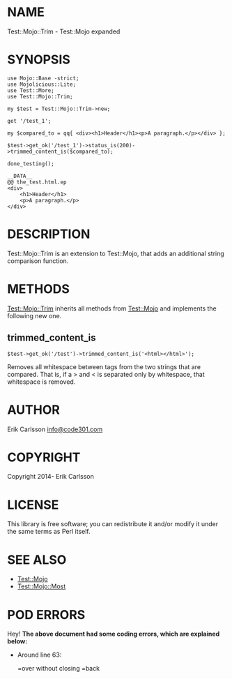 # NAME

Test::Mojo::Trim - Test::Mojo expanded

# SYNOPSIS

    use Mojo::Base -strict;
    use Mojolicious::Lite;
    use Test::More;
    use Test::Mojo::Trim;

    my $test = Test::Mojo::Trim->new;

    get '/test_1';

    my $compared_to = qq{ <div><h1>Header</h1><p>A paragraph.</p></div> };

    $test->get_ok('/test_1')->status_is(200)->trimmed_content_is($compared_to);
    
    done_testing();

    __DATA__
    @@ the_test.html.ep
    <div>
        <h1>Header</h1>
        <p>A paragraph.</p>
    </div>

# DESCRIPTION

Test::Mojo::Trim is an extension to Test::Mojo, that adds an additional string comparison function.

# METHODS

[Test::Mojo::Trim](https://metacpan.org/pod/Test::Mojo::Trim) inherits all methods from [Test::Mojo](https://metacpan.org/pod/Test::Mojo) and implements the following new one.

## trimmed\_content\_is

    $test->get_ok('/test')->trimmed_content_is('<html></html>');

Removes all whitespace between tags from the two strings that are compared. 
That is, if a > and < is separated only by whitespace, that whitespace is removed.

# AUTHOR

Erik Carlsson <info@code301.com>

# COPYRIGHT

Copyright 2014- Erik Carlsson

# LICENSE

This library is free software; you can redistribute it and/or modify
it under the same terms as Perl itself.

# SEE ALSO

- [Test::Mojo](https://metacpan.org/pod/Test::Mojo)
- [Test::Mojo::Most](https://metacpan.org/pod/Test::Mojo::Most)

# POD ERRORS

Hey! **The above document had some coding errors, which are explained below:**

- Around line 63:

    &#x3d;over without closing =back
